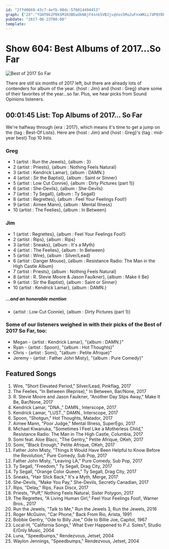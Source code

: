 ```yaml
---
id: "2ffd0669-43c7-4efb-90dc-576014494453"
graph: {"2X":"YGHT0k2P0k5M1H3BEwdkN8jF4snk5VBJjvqVos5Mu2uFnxWKLL74PQYDb4fwBCg4XBKoIYBrLs9UQ0TEOh9cRlH7I0BDvv3TpmGS8tNTTiflsHgf2iJn1XuL1f5AwaSc9EBFGmWBM7JUB7HCcNQRu57yOjfBI7T7Grg7Geu07S"}
pubdate: "2017-06-23T00:00"
template: 
---
```






# Show 604: Best Albums of 2017...So Far

![Best of 2017 So Far](https://static.soundopinions.org/images/2017/bestof2017sofar_web.jpg)

There are still six months of 2017 left, but there are already lots of contenders for album of the year. {host : Jim} and {host : Greg} share some of their favorites of the year...so far. Plus, we hear picks from Sound Opinions listeners.



## 00:01:45 List: Top Albums of 2017... So Far

We're halfway through {era : 2017}, which means it's time to get a jump on the {tag : Best-Of Lists}. Here are {host : Jim} and {host : Greg}'s {tag : mid-year best} Top 10 lists.


### Greg

- 1 {artist : Run the Jewels}, {album : 3}
- 2 {artist : Priests}, {album : Nothing Feels Natural}
- 3 {artist : Kendrick Lamar}, {album : DAMN.}
- 4 {artist : Sir the Baptist}, {album : Saint or Sinner}
- 5 {artist : Low Cut Connie}, {album : Dirty Pictures (part 1)}
- 6 {artist : She-Devils}, {album : She-Devils}
- 7 {artist : Ty Segall}, {album : Ty Segall}
- 8 {artist : Regrettes}, {album : Feel Your Feelings Fool!}
- 9 {artist : Aimee Mann}, {album : Mental Illness}
- 10 {artist : The Feelies}, {album : In Between}


### Jim

- 1 {artist : Regrettes}, {album : Feel Your Feelings Fool!}
- 2 {artist : Rips}, {album : Rips}
- 3 {artist : Sneaks}, {album : It's a Myth}
- 4 {artist : The Feelies}, {album : In Between}
- 5 {artist : Wire}, {album : Silver/Lead}
- 6 {artist : Danger Mouse}, {album : Resistance Radio: The Man in the High Castle Album}
- 7 {artist : Priests}, {album : Nothing Feels Natural}
- 8 {artist : R. Stevie Moore & Jason Faulkner}, {album : Make it Be}
- 9 {artist : Sir the Baptist}, {album : Saint or Sinner}
- 10 {artist : Kendrick Lamar}, {album : DAMN.}

##### ...and an honorable mention

- {artist : Low Cut Connie}, {album : Dirty Pictures (part 1)}


### Some of our listeners weighed in with their picks of the Best of 2017 So Far, too:

- Megan - {artist : Kendrick Lamar}, "{album : DAMN.}"
- Ryan  - {artist : Spoon}, "{album : Hot Thoughts}"
- Chris  - {artist : Somi}, "{album : Petite Afrique}"
- Jeremy  - {artist : Father John Misty}, "{album : Pure Comedy}"



## Featured Songs

1. Wire, "Short Elevated Period," Silver/Lead, Pinkflag, 2017
2. The Feelies, "In Between (Reprise)," In Between, Bar/None, 2017
3. R. Stevie Moore and Jason Faulkner, "Another Day Slips Away," Make It Be, Bar/None, 2017
4. Kendrick Lamar, "DNA.," DAMN., Interscope, 2017
5. Kendrick Lamar, "LUST.," DAMN., Interscope, 2017
6. Spoon, "Shotgun," Hot Thoughts, Matador, 2017
7. Aimee Mann, "Poor Judge," Mental Illness, SuperEgo, 2017
8. Michael Kiwanuka, "Sometimes I Feel Like a Motherless Child," Resistance Radio: The Man in The High Castle, Columbia, 2017
9. Somi feat. Aloe Blacc, "The Gentry," Petite Afrique, OKeh, 2017
10. Somi, "Black Enough," Petite Afrique, OKeh, 2017
11. Father John Misty, "Things It Would Have Been Helpful to Know Before the Revolution," Pure Comedy, Sub Pop, 2017
12. Father John Misty, "Leaving LA," Pure Comedy, Sub Pop, 2017
13. Ty Segall, "Freedom," Ty Segall, Drag City, 2017
14. Ty Segall, "Orange Color Queen," Ty Segall, Drag City, 2017
15. Sneaks, "Hair Slick Back," It's a Myth, Merge, 2017
16. She-Devils, "Make You Pay," She-Devils, Secretly Canadian, 2017
17. Rips, "Delay," Rips, Faux Discx, 2017
18. Priests, "Puff," Nothing Feels Natural, Sister Polygon, 2017
19. The Regrettes, "A Living Human Girl," Feel Your Feelings Fool!, Warner Bros., 2017
20. Run the Jewels, "Talk to Me," Run the Jewels 3, Run the Jewels, 2016
21. Roger McGuinn, "Car Phone," Back From Rio, Arista, 1991
22. Bobbie Gentry, "Ode to Billy Joe," Ode to Billie Joe, Capitol, 1967
23. Local-H, "California Songs," What Ever Happened to P.J. Soles?, Studio E/Only Music, 2004
24. Luna, "Speedbumps," Rendezvous, Jetset, 2004
25. Waylon Jennings, "Speedbumps," Rendezvous, Jetset, 2004